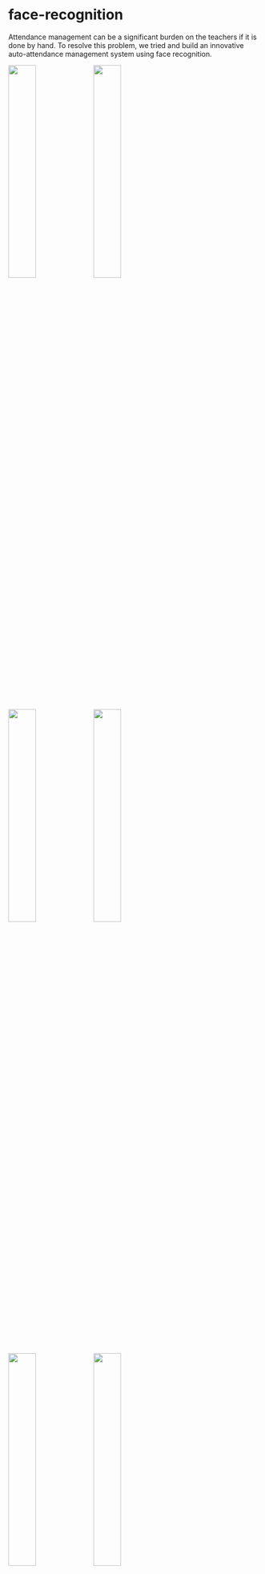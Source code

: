 # face-recognition

Attendance management can be a significant burden on the teachers if it is done by hand. To resolve this problem, we tried and build an innovative auto-attendance management system using face recognition.

<img src="https://github.com/MANYAJAIN195/face-recognition/assets/71972339/65ec45cc-1408-4471-b68a-3271fba70f22" width="33%" />
<img src="https://github.com/MANYAJAIN195/face-recognition/assets/71972339/483b1f4b-daf9-4678-9236-90d702ba4e59" width="33%" />
<img src="https://github.com/MANYAJAIN195/face-recognition/assets/71972339/d7ac9fe3-160c-45d2-9827-34ad4bdff33d" width="33%" />
<img src="https://github.com/MANYAJAIN195/face-recognition/assets/71972339/c823d196-2eb3-4363-8092-b22d2c1594d9" width="33%" />
<img src="https://github.com/MANYAJAIN195/face-recognition/assets/71972339/b8e7f8d7-8bce-4248-a6ce-78f362441335" width="33%" />
<img src="https://github.com/MANYAJAIN195/face-recognition/assets/71972339/392ead30-2bd3-47ac-b92b-dae23edc2ea1" width="33%" />
<img src="https://github.com/MANYAJAIN195/face-recognition/assets/71972339/8c59e3e2-4101-47b4-aad2-3d838257e475" width="33%" />
